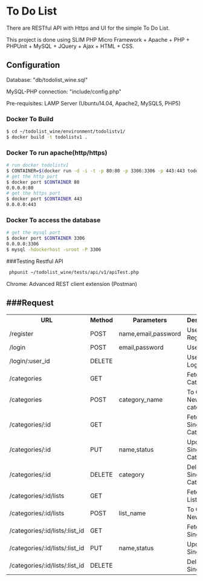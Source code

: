 # To Do List

There are  RESTful API with Https and UI for the simple To Do List.

This project is done using SLIM PHP Micro Framework + Apache + PHP + PHPUnit + MySQL + JQuery + Ajax + HTML + CSS.


## Configuration

Database: "db/todolist_wine.sql"<br>

MySQL-PHP connection: "include/config.php"<br>

Pre-requisites: LAMP Server (Ubuntu14.04, Apache2, MySQL5, PHP5)<br>

### Docker To Build

``` bash
$ cd ~/todolist_wine/environment/todolistv1/
$ docker build -t todolistv1 . 
```

### Docker To run apache(http/https)

``` bash
# run docker todolistv1
$ CONTAINER=$(docker run -d -i -t -p 80:80 -p 3306:3306 -p 443:443 todolistv1)
# get the http port
$ docker port $CONTAINER 80
0.0.0.0:80
# get the https port
$ docker port $CONTAINER 443
0.0.0.0:443
```

### Docker To access the database
``` bash
# get the mysql port
$ docker port $CONTAINER 3306
0.0.0.0:3306
$ mysql -hdockerhost -uroot -P 3306
```

###Testing Restful API
``` bash
 phpunit ~/todolist_wine/tests/api/v1/apiTest.php
```
Chrome:  Advanced REST client extension (Postman)<br>

###Request
--------
<table>
 <tr>
   <th>URL</th>
   <th>Method</th>
   <th>Parameters</th>
   <th>Description</th>
 </tr>
 <tr>
  <td>/register</td>
  <td>POST</td>
  <td>name,email,password</td>
  <td>User Registration</td>
 </tr>
 <tr>
  <td>/login</td>
  <td>POST</td>
  <td>email,password</td>
  <td>User Login</td>
 </tr>
  <tr>
  <td>/login/:user_id</td>
  <td>DELETE</td>
  <td></td>
  <td>User Logout</td>
 </tr> 
  <td>/categories</td>
  <td>GET</td>
  <td></td>
  <td>Fetching All Categories</td>
 </tr>
 <tr>
  <td>/categories</td>
  <td>POST</td>
  <td>category_name</td>
  <td>To Create a New category</td>
 </tr>
 <tr>
 <tr>
  <td>/categories/:id</td>
  <td>GET</td>
  <td></td>
  <td>Fetching A Single Category</td>
 </tr>
 <tr>
  <td>/categories/:id</td>
  <td>PUT</td>
  <td>name,status</td>
  <td>Updating a Single Category</td>
 </tr>
 <tr>
  <td>/categories/:id</td>
  <td>DELETE</td>
  <td>category</td>
  <td>Delete a Single Category</td>
 </tr>
 <tr> 
  <td>/categories/:id/lists</td>
  <td>GET</td>
  <td></td>
  <td>Fetching All Lists</td>
 </tr>
  <tr>
  <td>/categories/:id/lists</td>
  <td>POST</td>
  <td>list_name</td>
  <td>To Create a New List</td>
 </tr>
 <tr>
  <td>/categories/:id/lists/:list_id</td>
  <td>GET</td>
  <td></td>
  <td>Fetching A Single List</td>
 </tr>
 <tr>
  <td>/categories/:id/lists/:list_id</td>
  <td>PUT</td>
  <td>name,status</td>
  <td>Updating a Single List</td>
 </tr>
 <tr>
  <td>/categories/:id/lists/:list_id</td>
  <td>DELETE</td>
  <td></td>
  <td>Delete a Single List</td>
 </tr>
</table>

